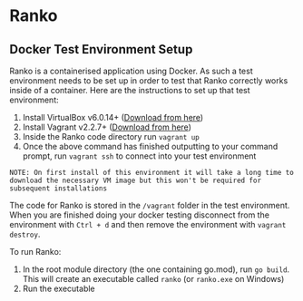 # Ranko

## Docker Test Environment Setup

Ranko is a containerised application using Docker. As such a test environment needs to be set up in order to test that Ranko correctly works inside of a container. Here are the instructions to set up that test environment:

1. Install VirtualBox v6.0.14+ ([Download from here](https://www.virtualbox.org/wiki/Downloads))
2. Install Vagrant v2.2.7+ ([Download from here](https://www.vagrantup.com/downloads.html))
3. Inside the Ranko code directory run `vagrant up`
4. Once the above command has finished outputting to your command prompt, run `vagrant ssh` to connect into your test environment

```NOTE: On first install of this environment it will take a long time to download the necessary VM image but this won't be required for subsequent installations```

The code for Ranko is stored in the `/vagrant` folder in the test environment. When you are finished doing your docker testing disconnect from the environment with `Ctrl + d` and then remove the environment with `vagrant destroy`.

To run Ranko:
1.  In the root module directory (the one containing go.mod), run `go build`. This will create an executable called `ranko` (or `ranko.exe` on Windows)
2.  Run the executable
